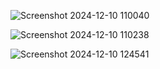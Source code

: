 ![Screenshot 2024-12-10 110040](https://github.com/user-attachments/assets/06ac1be9-dec2-4f0f-8937-4937ed497762)


![Screenshot 2024-12-10 110238](https://github.com/user-attachments/assets/07aef8b4-f3d2-42eb-9ec0-96299286e982)



![Screenshot 2024-12-10 124541](https://github.com/user-attachments/assets/cfe6ff78-c225-4800-8d98-7d641535fa69)

